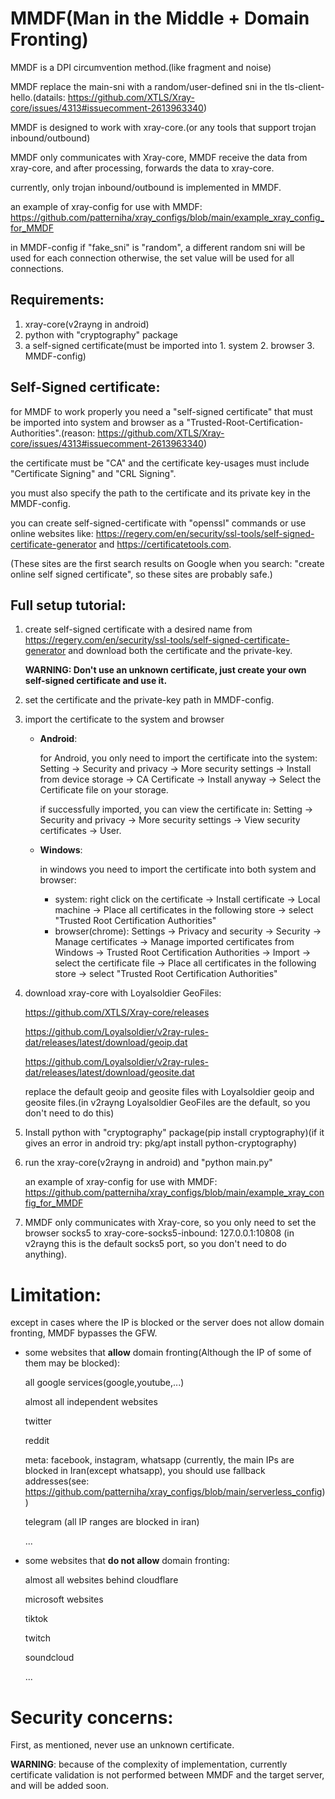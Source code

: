 # MMDF(Man in the Middle + Domain Fronting)
MMDF is a DPI circumvention method.(like fragment and noise)

MMDF replace the main-sni with a random/user-defined sni in the tls-client-hello.(datails: https://github.com/XTLS/Xray-core/issues/4313#issuecomment-2613963340)

MMDF is designed to work with xray-core.(or any tools that support trojan inbound/outbound)

MMDF only communicates with Xray-core, MMDF receive the data from xray-core, and after processing, forwards the data to xray-core.

currently, only trojan inbound/outbound is implemented in MMDF.

an example of xray-config for use with MMDF: https://github.com/patterniha/xray_configs/blob/main/example_xray_config_for_MMDF

in MMDF-config if "fake_sni" is "random", a different random sni will be used for each connection
otherwise, the set value will be used for all connections.


## Requirements:
1. xray-core(v2rayng in android)
2. python with "cryptography" package
3. a self-signed certificate(must be imported into 1. system 2. browser 3. MMDF-config)

## Self-Signed certificate:
for MMDF to work properly you need a "self-signed certificate" that must be imported into system and browser as a "Trusted-Root-Certification-Authorities".(reason: https://github.com/XTLS/Xray-core/issues/4313#issuecomment-2613963340)

the certificate must be "CA" and the certificate key-usages must include "Certificate Signing" and "CRL Signing".

you must also specify the path to the certificate and its private key in the MMDF-config.

you can create self-signed-certificate with "openssl" commands or use online websites like: https://regery.com/en/security/ssl-tools/self-signed-certificate-generator and https://certificatetools.com.

(These sites are the first search results on Google when you search: "create online self signed certificate", so these sites are probably safe.)

## Full setup tutorial:
1. create self-signed certificate with a desired name from https://regery.com/en/security/ssl-tools/self-signed-certificate-generator and download both the certificate and the private-key.

   **WARNING: Don't use an unknown certificate, just create your own self-signed certificate and use it.**
2. set the certificate and the private-key path in MMDF-config.
3. import the certificate to the system and browser
   * **Android**:

     for Android, you only need to import the certificate into the system:
     Setting -> Security and privacy -> More security settings -> Install from device storage -> CA Certificate -> Install anyway -> Select the Certificate file on your storage.

     if successfully imported, you can view the certificate in: Setting -> Security and privacy -> More security settings -> View security certificates -> User.

    * **Windows**:
  
      in windows you need to import the certificate into both system and browser:
      * system:
        right click on the certificate -> Install certificate -> Local machine -> Place all certificates in the following store -> select "Trusted Root Certification Authorities"
      * browser(chrome):
        Settings -> Privacy and security -> Security -> Manage certificates -> Manage imported certificates from Windows -> Trusted Root Certification Authorities -> Import -> select the certificate file -> Place all certificates in the following store -> select "Trusted Root Certification Authorities"
        
4. download xray-core with Loyalsoldier GeoFiles:

   https://github.com/XTLS/Xray-core/releases

   https://github.com/Loyalsoldier/v2ray-rules-dat/releases/latest/download/geoip.dat

   https://github.com/Loyalsoldier/v2ray-rules-dat/releases/latest/download/geosite.dat

   replace the default geoip and geosite files with Loyalsoldier geoip and geosite files.(in v2rayng Loyalsoldier GeoFiles are the default, so you don't need to do this)

5. Install python with "cryptography" package(pip install cryptography)(if it gives an error in android try: pkg/apt install python-cryptography) 

6. run the xray-core(v2rayng in android) and "python main.py"

   an example of xray-config for use with MMDF: https://github.com/patterniha/xray_configs/blob/main/example_xray_config_for_MMDF

7. MMDF only communicates with Xray-core, so you only need to set the browser socks5 to xray-core-socks5-inbound: 127.0.0.1:10808 (in v2rayng this is the default socks5 port, so you don't need to do anything).

# Limitation:
except in cases where the IP is blocked or the server does not allow domain fronting, MMDF bypasses the GFW.

* some websites that **allow** domain fronting(Although the IP of some of them may be blocked):

  all google services(google,youtube,...)

  almost all independent websites

  twitter

  reddit

  meta: facebook, instagram, whatsapp (currently, the main IPs are blocked in Iran(except whatsapp), you should use fallback addresses(see: https://github.com/patterniha/xray_configs/blob/main/serverless_config))

  telegram (all IP ranges are blocked in iran)

  ...

* some websites that **do not allow** domain fronting:

  almost all websites behind cloudflare

  microsoft websites

  tiktok

  twitch

  soundcloud

  ...

# Security concerns:
First, as mentioned, never use an unknown certificate.

**WARNING**: because of the complexity of implementation, currently certificate validation is not performed between MMDF and the target server, and will be added soon.


